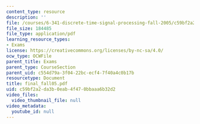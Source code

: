```yaml
---
content_type: resource
description: ''
file: /courses/6-341-discrete-time-signal-processing-fall-2005/c59bf2a2da3b0eab4f470bbaaa6b32d2_final_fall05.pdf
file_size: 184485
file_type: application/pdf
learning_resource_types:
- Exams
license: https://creativecommons.org/licenses/by-nc-sa/4.0/
ocw_type: OCWFile
parent_title: Exams
parent_type: CourseSection
parent_uid: c554d79a-3f04-22bc-ecf4-7f40a4c0b17b
resourcetype: Document
title: final_fall05.pdf
uid: c59bf2a2-da3b-0eab-4f47-0bbaaa6b32d2
video_files:
  video_thumbnail_file: null
video_metadata:
  youtube_id: null
---
```

